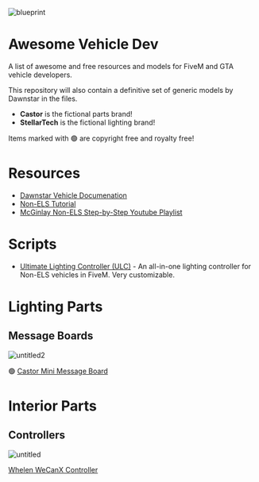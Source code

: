 ![blueprint](https://user-images.githubusercontent.com/48927090/217953968-90d9e814-2094-4008-b49b-963c9909864d.jpg)
# Awesome Vehicle Dev
A list of awesome and free resources and models for FiveM and GTA vehicle developers.

This repository will also contain a definitive set of generic models by Dawnstar in the files.
- **Castor** is the fictional parts brand!
- **StellarTech** is the fictional lighting brand!

Items marked with :green_circle: are copyright free and royalty free!

# Resources
- [Dawnstar Vehicle Documenation](https://docs.dwnstr.com/)
- [Non-ELS Tutorial](https://docs.dwnstr.com/tutorial)
- [McGinlay Non-ELS Step-by-Step Youtube Playlist](https://www.youtube.com/watch?v=6dHmEvq4-30&list=PLqnyFbElJryCesionAQE1abPuH-q6AMD6)

# Scripts
- [Ultimate Lighting Controller (ULC)](https://github.com/Flohhhhh/ultimate-lighting-controller) - An all-in-one lighting controller for Non-ELS vehicles in FiveM. Very customizable.

# Lighting Parts
## Message Boards

![untitled2](https://user-images.githubusercontent.com/48927090/217956994-c17abe06-8466-40bc-9c20-1482b2f83cbf.png)

:green_circle: [Castor Mini Message Board](https://github.com/dwnstr/castor-message-board)

# Interior Parts
## Controllers

![untitled](https://user-images.githubusercontent.com/48927090/217954258-43516487-42a0-4dd7-a432-f33859c76914.png)

[Whelen WeCanX Controller](https://app.box.com/s/atlnsgp2radqlpx5ldm45o8xcdfk5g7q) 

